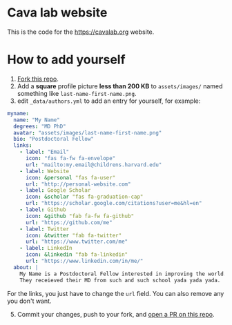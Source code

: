 # Cava lab website

This is the code for the https://cavalab.org website. 

# How to add yourself

1. [Fork this repo](https://github.com/cavalab/cavalab.github.io/fork).
2. Add a **square** profile picture **less than 200 KB** to `assets/images/` named something like `last-name-first-name.png`.
3. edit `_data/authors.yml` to add an entry for yourself, for example:

```yaml
myname:
  name: "My Name"
  degrees: "MD PhD"
  avatar: "assets/images/last-name-first-name.png"
  bio: "Postdoctoral Fellow"
  links:
    - label: "Email"
      icon: "fas fa-fw fa-envelope"
      url: "mailto:my.email@childrens.harvard.edu"
    - label: Website
      icon: &personal "fas fa-user"
      url: "http://personal-website.com"
    - label: Google Scholar
      icon: &scholar "fas fa-graduation-cap"
      url: "https://scholar.google.com/citations?user=me&hl=en"
    - label: Github
      icon: &github "fab fa-fw fa-github"
      url: "https://github.com/me"
    - label: Twitter
      icon: &twitter "fab fa-twitter"
      url: "https://www.twitter.com/me"
    - label: LinkedIn
      icon: &linkedin "fab fa-linkedin" 
      url: "https://www.linkedin.com/in/me/"
  about: |
    My Name is a Postdoctoral Fellow interested in improving the world.
    They receieved their MD from such and such school yada yada yada. 
```

For the links, you just have to change the `url` field. 
You can also remove any you don't want. 

5. Commit your changes, push to your fork, and [open a PR on this repo](https://github.com/cavalab/cavalab.github.io/compare).
